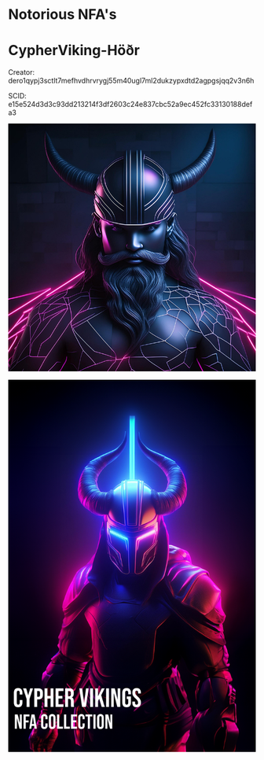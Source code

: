 # Notorious NFA's

# CypherViking-Höðr

Creator: dero1qypj3sctlt7mefhvdhrvrygj55m40ugl7ml2dukzypxdtd2agpgsjqq2v3n6h

SCID: e15e524d3d3c93dd213214f3df2603c24e837cbc52a9ec452fc33130188defa3

![Cover Art](https://github.com/Notoriousjoshyb/CypherVikings-H-r/blob/main/CypherViking-Höðr-IC.png?raw=true)


![Cover Art](https://github.com/Notoriousjoshyb/CypherVikings-H-r/blob/main/CypherViking-CA.png?raw=true)
